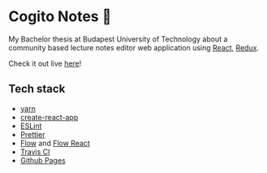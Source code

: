 # Cogito Notes 📝

My Bachelor thesis at Budapest University of Technology about a community based lecture notes editor web application using [React](https://reactjs.org), [Redux](https://redux.js.org).

Check it out live [here](https://matepapp.github.io/cogito-notes/)!

## Tech stack

- [yarn](https://yarnpkg.com/en/)
- [create-react-app](https://github.com/facebook/create-react-app)
- [ESLint](https://eslint.org)
- [Prettier](https://prettier.io)
- [Flow](https://flow.org/en/) and [Flow React](https://flow.org/en/)
- [Travis CI](https://travis-ci.com/)
- [Github Pages](https://pages.github.com)